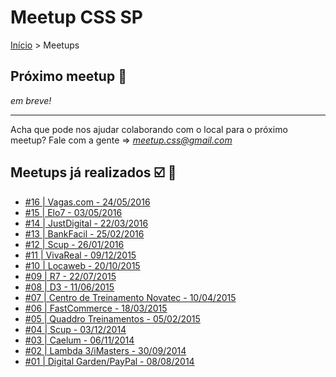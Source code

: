 Meetup CSS SP
======

[Início](../README.md) > Meetups

## Próximo meetup :calendar:

*em breve!*

---------------------------------------

Acha que pode nos ajudar colaborando com o local para o próximo meetup? Fale com a gente => *meetup.css@gmail.com*

## Meetups já realizados :ballot_box_with_check: :facepunch:

* [#16 | Vagas.com - 24/05/2016](meetups/16.md)
* [#15 | Elo7 - 03/05/2016](meetups/15.md)
* [#14 | JustDigital - 22/03/2016](meetups/14.md)
* [#13 | BankFacil - 25/02/2016](meetups/13.md)
* [#12 | Scup - 26/01/2016](meetups/12.md)
* [#11 | VivaReal - 09/12/2015](meetups/11.md)
* [#10 | Locaweb - 20/10/2015](meetups/10.md)
* [#09 | R7 - 22/07/2015](meetups/09.md)
* [#08 | D3 - 11/06/2015](meetups/08.md)
* [#07 | Centro de Treinamento Novatec - 10/04/2015](meetups/07.md)
* [#06 | FastCommerce - 18/03/2015](meetups/06.md)
* [#05 | Quaddro Treinamentos - 05/02/2015](meetups/05.md)
* [#04 | Scup - 03/12/2014](meetups/04.md)
* [#03 | Caelum - 06/11/2014](meetups/03.md)
* [#02 | Lambda 3/iMasters - 30/09/2014](meetups/02.md)
* [#01 | Digital Garden/PayPal - 08/08/2014](meetups/01.md)
